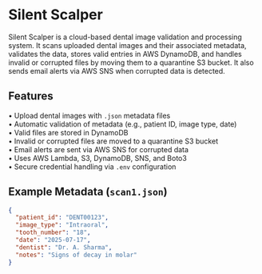 # Silent Scalper

Silent Scalper is a cloud-based dental image validation and processing system. It scans uploaded dental images and their associated metadata, validates the data, stores valid entries in AWS DynamoDB, and handles invalid or corrupted files by moving them to a quarantine S3 bucket. It also sends email alerts via AWS SNS when corrupted data is detected.

## Features

• Upload dental images with `.json` metadata files  
• Automatic validation of metadata (e.g., patient ID, image type, date)  
• Valid files are stored in DynamoDB  
• Invalid or corrupted files are moved to a quarantine S3 bucket  
• Email alerts are sent via AWS SNS for corrupted data  
• Uses AWS Lambda, S3, DynamoDB, SNS, and Boto3  
• Secure credential handling via `.env` configuration

## Example Metadata (`scan1.json`)

```json
{
  "patient_id": "DENT00123",
  "image_type": "Intraoral",
  "tooth_number": "18",
  "date": "2025-07-17",
  "dentist": "Dr. A. Sharma",
  "notes": "Signs of decay in molar"
}
